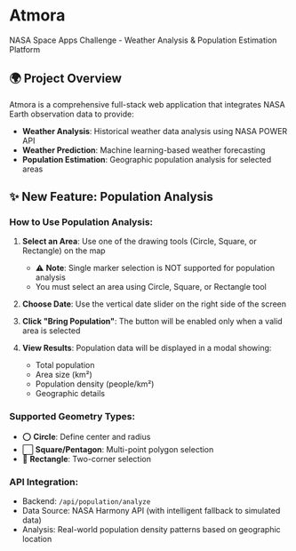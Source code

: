 # Atmora
NASA Space Apps Challenge - Weather Analysis & Population Estimation Platform

## 🌍 Project Overview

Atmora is a comprehensive full-stack web application that integrates NASA Earth observation data to provide:
- **Weather Analysis**: Historical weather data analysis using NASA POWER API
- **Weather Prediction**: Machine learning-based weather forecasting
- **Population Estimation**: Geographic population analysis for selected areas

## ✨ New Feature: Population Analysis

### How to Use Population Analysis:

1. **Select an Area**: Use one of the drawing tools (Circle, Square, or Rectangle) on the map
   - ⚠️ **Note**: Single marker selection is NOT supported for population analysis
   - You must select an area using Circle, Square, or Rectangle tool

2. **Choose Date**: Use the vertical date slider on the right side of the screen

3. **Click "Bring Population"**: The button will be enabled only when a valid area is selected

4. **View Results**: Population data will be displayed in a modal showing:
   - Total population
   - Area size (km²)
   - Population density (people/km²)
   - Geographic details

### Supported Geometry Types:
- ⭕ **Circle**: Define center and radius
- ⬜ **Square/Pentagon**: Multi-point polygon selection
- 📐 **Rectangle**: Two-corner selection

### API Integration:
- Backend: `/api/population/analyze`
- Data Source: NASA Harmony API (with intelligent fallback to simulated data)
- Analysis: Real-world population density patterns based on geographic location 
